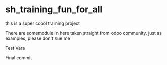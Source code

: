 # sh_training_fun_for_all
this is a super coool training project 

There are somemodule in here taken straight from odoo community, just as examples, please don't sue me

Test Vara

Final commit
